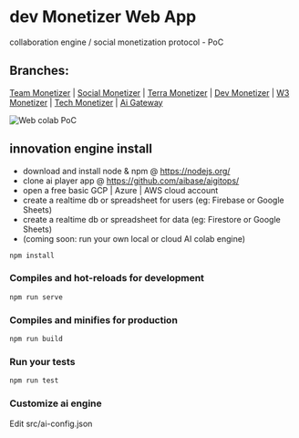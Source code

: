 # dev Monetizer Web App

collaboration engine / social monetization protocol - PoC

## Branches:

[Team Monetizer](https://TeamMonetizer.web.app/) |
[Social Monetizer](https://SIMonetizer.web.app/) |
[Terra Monetizer](https://TerraMonetizer.web.app/) |
[Dev Monetizer](https://DevMonetizer.web.app/) |
[W3 Monetizer](https://w3Monetizer.web.app/) |
[Tech Monetizer](https://TechMonetizer.web.app/) |
[Ai Gateway](https://aigateway.web.app/)

![Web colab PoC](ai-colab-engine-PoC-animated.gif)

## innovation engine install

- download and install node & npm @ https://nodejs.org/
- clone ai player app @ https://github.com/aibase/aigitops/
- open a free basic GCP | Azure | AWS cloud account
- create a realtime db or spreadsheet for users (eg: Firebase or Google Sheets)
- create a realtime db or spreadsheet for data (eg: Firestore or Google Sheets)
- (coming soon: run your own local or cloud AI colab engine)

```
npm install
```

### Compiles and hot-reloads for development

```
npm run serve
```

### Compiles and minifies for production

```
npm run build
```

### Run your tests

```
npm run test
```

### Customize ai engine

Edit src/ai-config.json

